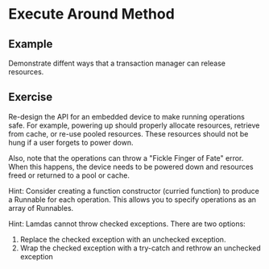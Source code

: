 # Execute Around Method 

## Example

Demonstrate diffent ways that a transaction manager can release resources.

## Exercise

Re-design the API for an embedded device to make running operations safe.  For example, powering up
should properly allocate resources, retrieve from cache, or re-use pooled resources.
These resources should not be hung if a user forgets to power down.

Also, note that the operations can throw a "Fickle Finger of Fate" error.  When this happens, the device
needs to be powered down and resources freed or returned to a pool or cache.

Hint:  Consider creating a function constructor (curried function) to produce a Runnable for each operation.
This allows you to specify operations as an array of Runnables.

Hint: Lamdas cannot throw checked exceptions.  There are two options:
  1) Replace the checked exception with an unchecked exception.
  2) Wrap the checked exception with a try-catch and rethrow an unchecked exception

